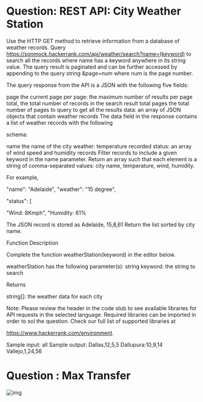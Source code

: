 # Question: REST API: City Weather Station

Use the HTTP GET method to retrieve information from a database of weather records. Query https://sonmock.hackerrank.com/api/weather/search?name=(keyword) to search all the records where name has a keyword anywhere in its string value. The query result is paginated and can be further accessed by appending to the query string &page=num where num is the page number.

The query response from the API is a JSON with the following five fields:

page the current page
per page: the maximum number of results per page total, the total number of records in the search result
total pages the total number of pages to query to get all the results
data: an array of JSON objects that contain weather records
The data field in the response contains a list of weather records with the following

schema:

name the name of the city
weather: temperature recorded
status: an array of wind speed and humidity records
Filter records to include a given keyword in the name parameter. Return an array such that each element is a string of comma-separated values: city name, temperature, wind, humidity.

For example,

"name": "Adelaide", "weather": "15 degree",

"status": [

"Wind: 8Kmph", "Humidity: 61%

The JSON record is stored as Adelaide, 15,8,61 Return the list sorted by city name.

Function Description

Complete the function weatherStation(keyword) in the editor below.

weatherStation has the following parameter(s): string keyword: the string to search

Returns

string[]: the weather data for each city

Note: Please review the header in the code stub to see available libraries for API requests in the selected language. Required libraries can be imported in order to sol the question. Check our full list of supported libraries at

https://www.hackerrank.com/environment.

Sample input: all
Sample output:
Dallas,12,5,5
Dallupura:10,9,14
Vallejo,1,24,56



# Question : Max Transfer
![img](https://github.com/RAJGUPTA28/Python-REST_APIs/blob/main/Hackerrank_REST_API/Questions_screenshots/max_transfer.png)
